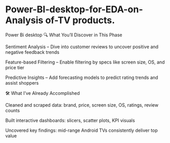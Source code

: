 # Power-BI-desktop-for-EDA-on-Analysis of-TV products.
Power Bi desktop
🔍 What You’ll Discover in This Phase

Sentiment Analysis – Dive into customer reviews to uncover positive and negative feedback trends

Feature-based Filtering – Enable filtering by specs like screen size, OS, and price tier

Predictive Insights – Add forecasting models to predict rating trends and assist shoppers



🛠️ What I’ve Already Accomplished

Cleaned and scraped data: brand, price, screen size, OS, ratings, review counts

Built interactive dashboards: slicers, scatter plots, KPI visuals

Uncovered key findings: mid-range Android TVs consistently deliver top value
